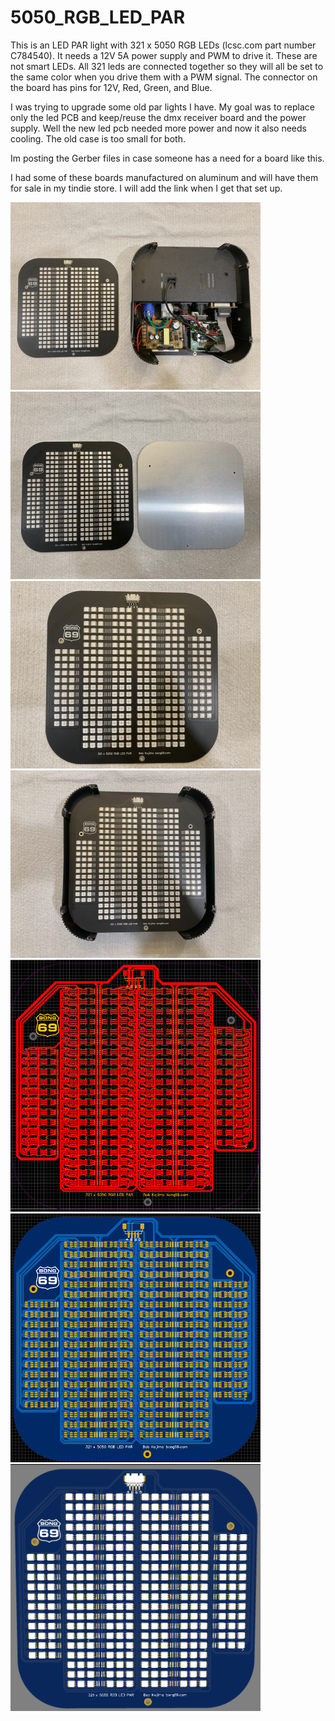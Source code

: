 # 5050_RGB_LED_PAR

This is an LED PAR light with 321 x 5050 RGB LEDs (lcsc.com part number C784540).  It needs a 12V 5A power supply and PWM to drive it.  These are not smart LEDs.  All 321 leds are connected together so they will all be set to the same color when you drive them with a PWM signal.  The connector on the board has pins for 12V, Red, Green, and Blue.

I was trying to upgrade some old par lights I have.  My goal was to replace only the led PCB and keep/reuse the dmx receiver board and the power supply.  Well the new led pcb needed more power and now it also needs cooling.  The old case is too small for both.

Im posting the Gerber files in case someone has a need for a board like this.

I had some of these boards manufactured on aluminum and will have them for sale in my tindie store.  I will add the link when I get that set up.

<img src="./img/IMG_3986.png" width="400">
<img src="./img/IMG_3983.png" width="400">
<img src="./img/IMG_3985.png" width="400">
<img src="./img/IMG_3987.png" width="400">
<img src="./img/5050_RGB_LED_PAR_routing.png" width="400">
<img src="./img/5050_RGB_LED_PAR_2D.png" width="400">
<img src="./img/5050_RGB_LED_PAR_3D.png" width="400">
